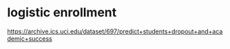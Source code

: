 # logistic enrollment

https://archive.ics.uci.edu/dataset/697/predict+students+dropout+and+academic+success

